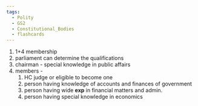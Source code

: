 ```yaml
---
tags:
  - Polity
  - GS2
  - Constitutional_Bodies
  - flashcards
---
```

1. 1+4 membership
2. parliament can determine the qualifications
3. chairman - special knowledge in public affairs
4. members - 
	1. HC judge or eligible to become one
	2. person having knowledge of accounts and finances of government
	3. person having wide **exp** in financial matters and admin.
	4. person having special knowledge in economics


